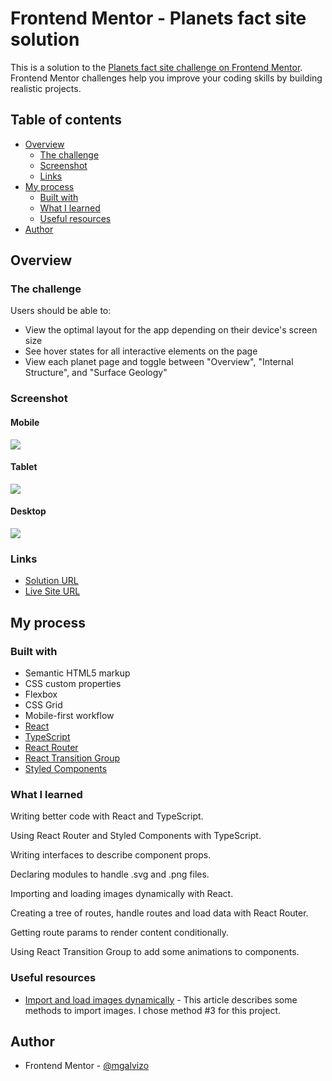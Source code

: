 # Frontend Mentor - Planets fact site solution

This is a solution to the [Planets fact site challenge on Frontend Mentor](https://www.frontendmentor.io/challenges/planets-fact-site-gazqN8w_f). Frontend Mentor challenges help you improve your coding skills by building realistic projects.

## Table of contents

-   [Overview](#overview)
    -   [The challenge](#the-challenge)
    -   [Screenshot](#screenshot)
    -   [Links](#links)
-   [My process](#my-process)
    -   [Built with](#built-with)
    -   [What I learned](#what-i-learned)
    -   [Useful resources](#useful-resources)
-   [Author](#author)

## Overview

### The challenge

Users should be able to:

-   View the optimal layout for the app depending on their device's screen size
-   See hover states for all interactive elements on the page
-   View each planet page and toggle between "Overview", "Internal Structure", and "Surface Geology"

### Screenshot

#### Mobile

![](./screenshots/mobile.png)

#### Tablet

![](./screenshots/tablet.png)

#### Desktop

![](./screenshots/desktop.png)

### Links

-   [Solution URL](https://www.frontendmentor.io/solutions/spa-using-react-typescript-styled-components-and-transition-group-I-IldmfSD5)
-   [Live Site URL](https://mgalvizo.github.io/planets-fact-site/)

## My process

### Built with

-   Semantic HTML5 markup
-   CSS custom properties
-   Flexbox
-   CSS Grid
-   Mobile-first workflow
-   [React](https://reactjs.org/)
-   [TypeScript](https://www.typescriptlang.org/)
-   [React Router](https://reactrouter.com/en/main)
-   [React Transition Group](http://reactcommunity.org/react-transition-group/)
-   [Styled Components](https://styled-components.com/)

### What I learned

Writing better code with React and TypeScript.

Using React Router and Styled Components with TypeScript.

Writing interfaces to describe component props.

Declaring modules to handle .svg and .png files.

Importing and loading images dynamically with React.

Creating a tree of routes, handle routes and load data with React Router.

Getting route params to render content conditionally.

Using React Transition Group to add some animations to components.

### Useful resources

-   [Import and load images dynamically](https://medium.com/react-courses/5-top-methods-to-import-and-load-images-dynamically-on-cra-react-local-production-build-855d3ba3e704) - This article describes some methods to import images. I chose method #3 for this project.

## Author

-   Frontend Mentor - [@mgalvizo](https://www.frontendmentor.io/profile/mgalvizo)
